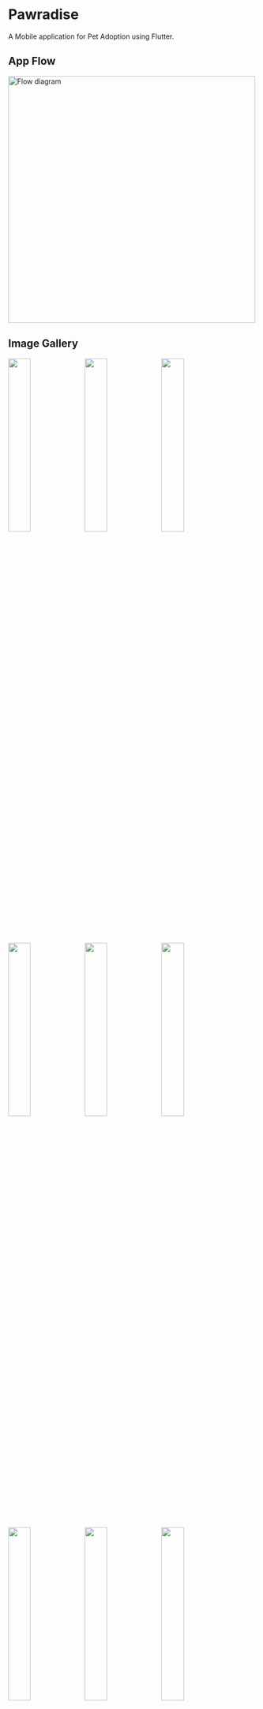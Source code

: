 # Pawradise
A Mobile application for Pet Adoption using Flutter.

## App Flow
<img src="https://user-images.githubusercontent.com/68809099/187028760-7b86020e-9ad1-4440-874a-04c3368381ea.jpeg" alt="Flow diagram" width = "500" height = "500"/>

## Image Gallery

<p float="left">
<img src="https://user-images.githubusercontent.com/68809099/187029696-d89dc1bb-76d8-44c9-bd83-7e007bab6873.png" width="30%" height="auto">
<img src="https://user-images.githubusercontent.com/68809099/187029798-4e7fc8c0-a13b-49e6-be66-42db1d1ee74c.png" width="30%" height="auto">
<img src="https://user-images.githubusercontent.com/68809099/187029448-368bff6b-16a1-4da9-933e-3bd3c09c04b1.png" width="30%" height="auto">
</p>

<p float="left">
<img src="https://user-images.githubusercontent.com/68809099/187030063-7faf2172-27d2-40dd-9d6c-e788369ca97d.png" width="30%" height="auto">
<img src="https://user-images.githubusercontent.com/68809099/187030193-debe84be-0bbd-4adb-bb73-9cdc6a5f007c.png" width="30%" height="auto">
<img src="https://user-images.githubusercontent.com/68809099/187030230-336dbc9a-8f21-4b2d-8f08-341b868d7bd4.png" width="30%" height="auto">
</p>

<p float="left">
<img src="https://user-images.githubusercontent.com/68809099/187030554-457594fd-806c-4b8a-ac76-c526c8f610fb.png" width="30%" height="auto">
<img src="https://user-images.githubusercontent.com/68809099/187030334-89dcad89-10e7-4f22-9e98-8bd9ab493199.png" width="30%" height="auto">
<img src="https://user-images.githubusercontent.com/68809099/187030519-df82dd6e-4f53-47b6-b8b7-30e7e854e2ef.png" width="30%" height="auto">
</p>
